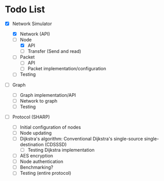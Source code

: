 # Todo List

- [x] Network Simulator

  - [x] Network (API)
  - [ ] Node
    - [x] API
    - [ ] Transfer (Send and read)
  - [ ] Packet
    - [ ] API
    - [ ] Packet implementation/configuration
  - [ ] Testing

- [ ] Graph

  - [ ] Graph implementation/API
  - [ ] Network to graph
  - [ ] Testing

- [ ] Protocol (SHARP)
  - [ ] Initial configuration of nodes
  - [ ] Node updating
  - [ ] Dijkstra's algorithm: Conventional Dijkstra's single-source single-destination (CDSSSD)
    - [ ] Testing Dijkstra implementation
  - [ ] AES encryption
  - [ ] Node authentication
  - [ ] Benchmarking?
  - [ ] Testing (entire protocol)
